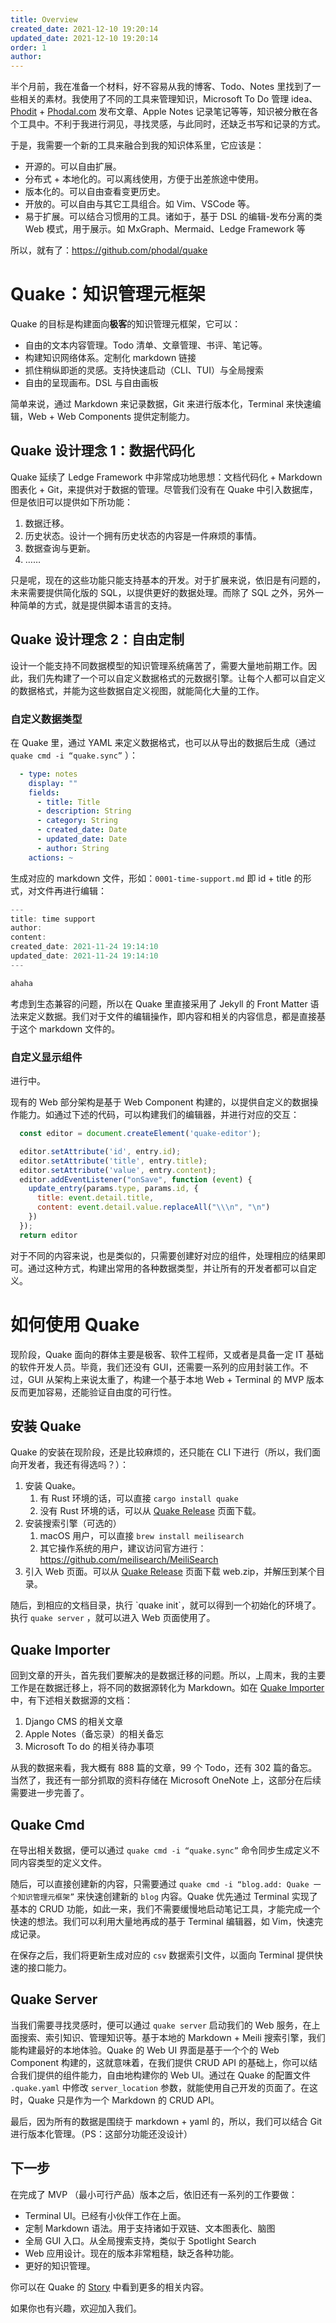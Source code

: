 ```yaml
---
title: Overview
created_date: 2021-12-10 19:20:14
updated_date: 2021-12-10 19:20:14
order: 1 
author: 
---
```



半个月前，我在准备一个材料，好不容易从我的博客、Todo、Notes 里找到了一些相关的素材。我使用了不同的工具来管理知识，Microsoft To Do 管理 idea、[Phodit](https://www.phodit.com/) + [Phodal.com](https://www.phodal.com/) 发布文章、Apple Notes 记录笔记等等，知识被分散在各个工具中。不利于我进行洞见，寻找灵感，与此同时，还缺乏书写和记录的方式。


于是，我需要一个新的工具来融合到我的知识体系里，它应该是：


* 开源的。可以自由扩展。
* 分布式 + 本地化的。可以离线使用，方便于出差旅途中使用。
* 版本化的。可以自由查看变更历史。
* 开放的。可以自由与其它工具组合。如 Vim、VSCode 等。
* 易于扩展。可以结合习惯用的工具。诸如于，基于 DSL 的编辑-发布分离的类 Web 模式，用于展示。如 MxGraph、Mermaid、Ledge Framework 等

所以，就有了：<https://github.com/phodal/quake>

# Quake：知识管理元框架

Quake 的目标是构建面向**极客**的知识管理元框架，它可以：

* 自由的文本内容管理。Todo 清单、文章管理、书评、笔记等。
* 构建知识网络体系。定制化 markdown 链接
* 抓住稍纵即逝的灵感。支持快速启动（CLI、TUI）与全局搜索
* 自由的呈现画布。DSL 与自由画板

简单来说，通过 Markdown 来记录数据，Git 来进行版本化，Terminal 来快速编辑，Web + Web Components 提供定制能力。

## Quake 设计理念 1：数据代码化

Quake 延续了 Ledge Framework 中非常成功地思想：文档代码化 + Markdown 图表化 + Git，来提供对于数据的管理。尽管我们没有在 Quake 中引入数据库，但是依旧可以提供如下所功能：

1. 数据迁移。
2. 历史状态。设计一个拥有历史状态的内容是一件麻烦的事情。
3. 数据查询与更新。
4. ……

只是呢，现在的这些功能只能支持基本的开发。对于扩展来说，依旧是有问题的，未来需要提供简化版的 SQL，以提供更好的数据处理。而除了 SQL 之外，另外一种简单的方式，就是提供脚本语言的支持。

## Quake 设计理念 2：自由定制

设计一个能支持不同数据模型的知识管理系统痛苦了，需要大量地前期工作。因此，我们先构建了一个可以自定义数据格式的元数据引擎。让每个人都可以自定义的数据格式，并能为这些数据自定义视图，就能简化大量的工作。

### 自定义数据类型

在 Quake 里，通过 YAML 来定义数据格式，也可以从导出的数据后生成（通过 `quake cmd -i “quake.sync”` ）：

```yaml
  - type: notes
    display: ""
    fields:
      - title: Title
      - description: String
      - category: String
      - created_date: Date
      - updated_date: Date
      - author: String
    actions: ~
```

生成对应的 markdown 文件，形如：`0001-time-support.md` 即 id + title 的形式，对文件再进行编辑：

```javascript
---
title: time support
author:
content:
created_date: 2021-11-24 19:14:10
updated_date: 2021-11-24 19:14:10
---

ahaha
```

考虑到生态兼容的问题，所以在 Quake 里直接采用了 Jekyll 的 Front Matter 语法来定义数据。我们对于文件的编辑操作，即内容和相关的内容信息，都是直接基于这个 markdown 文件的。

### 自定义显示组件

进行中。

现有的 Web 部分架构是基于 Web Component 构建的，以提供自定义的数据操作能力。如通过下述的代码，可以构建我们的编辑器，并进行对应的交互：

```javascript
  const editor = document.createElement('quake-editor');

  editor.setAttribute('id', entry.id);
  editor.setAttribute('title', entry.title);
  editor.setAttribute('value', entry.content);
  editor.addEventListener("onSave", function (event) {
    update_entry(params.type, params.id, {
      title: event.detail.title,
      content: event.detail.value.replaceAll("\\\n", "\n")
    })
  });
  return editor
```

对于不同的内容来说，也是类似的，只需要创建好对应的组件，处理相应的结果即可。通过这种方式，构建出常用的各种数据类型，并让所有的开发者都可以自定义。

# 如何使用 Quake

现阶段，Quake 面向的群体主要是极客、软件工程师，又或者是具备一定 IT 基础的软件开发人员。毕竟，我们还没有 GUI，还需要一系列的应用封装工作。不过，GUI 从架构上来说太重了，构建一个基于本地 Web + Terminal 的 MVP 版本反而更加容易，还能验证自由度的可行性。

## 安装 Quake

Quake 的安装在现阶段，还是比较麻烦的，还只能在 CLI 下进行（所以，我们面向开发者，我还有得选吗？）：

1. 安装 Quake。
   1. 有 Rust 环境的话，可以直接  `cargo install quake`
   2. 没有 Rust 环境的话，可以从 [Quake Release](https://github.com/phodal/quake/releases) 页面下载。
2. 安装搜索引擎（可选的）
   1. macOS 用户，可以直接 `brew install meilisearch`
   2. 其它操作系统的用户，建议访问官方进行：<https://github.com/meilisearch/MeiliSearch>
3. 引入 Web 页面。可以从 [Quake Release](https://github.com/phodal/quake/releases) 页面下载 web.zip，并解压到某个目录。

随后，到相应的文档目录，执行 \`quake init\`，就可以得到一个初始化的环境了。执行 `quake server` ，就可以进入 Web 页面使用了。

## Quake Importer

回到文章的开头，首先我们要解决的是数据迁移的问题。所以，上周末，我的主要工作是在数据迁移上，将不同的数据源转化为 Markdown。如在 [Quake Importer](https://github.com/phodal/quake/tree/master/quake_importer) 中，有下述相关数据源的文档：

1. Django CMS 的相关文章
2. Apple Notes（备忘录）的相关备忘
3. Microsoft To do 的相关待办事项

从我的数据来看，我大概有 888 篇的文章，99 个 Todo，还有 302 篇的备忘。当然了，我还有一部分抓取的资料存储在 Microsoft OneNote 上，这部分在后续需要进一步完善了。

## Quake Cmd

在导出相关数据，便可以通过  `quake cmd -i “quake.sync”` 命令同步生成定义不同内容类型的定义文件。

随后，可以直接创建新的内容，只需要通过 `quake cmd -i “blog.add: Quake 一个知识管理元框架”` 来快速创建新的 `blog` 内容。Quake 优先通过 Terminal 实现了基本的 CRUD 功能，如此一来，我们不需要缓慢地启动笔记工具，才能完成一个快速的想法。我们可以利用大量地再成的基于 Terminal 编辑器，如 Vim，快速完成记录。

在保存之后，我们将更新生成对应的 `csv` 数据索引文件，以面向 Terminal 提供快速的接口能力。

## Quake Server

当我们需要寻找灵感时，便可以通过 `quake server` 启动我们的 Web 服务，在上面搜索、索引知识、管理知识等。基于本地的 Markdown + Meili 搜索引擎，我们能构建最好的本地体验。Quake 的 Web UI 界面是基于一个个的 Web Component 构建的，这就意味着，在我们提供 CRUD API 的基础上，你可以结合我们提供的组件能力，自由地构建你的 Web UI。通过在 Quake 的配置文件 `.quake.yaml` 中修改 `server_location` 参数，就能使用自己开发的页面了。在这时，Quake 只是作为一个 Markdown 的 CRUD API。

最后，因为所有的数据是围绕于 markdown + yaml 的，所以，我们可以结合 Git 进行版本化管理。（PS：这部分功能还没设计）

## 下一步

在完成了 MVP （最小可行产品）版本之后，依旧还有一系列的工作要做：

* Terminal UI。已经有小伙伴工作在上面。
* 定制 Markdown 语法。用于支持诸如于双链、文本图表化、脑图
* 全局 GUI 入口。从全局搜索支持，类似于 Spotlight Search
* Web 应用设计。现在的版本非常粗糙，缺乏各种功能。
* 更好的知识管理。

你可以在 Quake 的 [Story](https://github.com/phodal/quake/tree/master/_fixtures/story) 中看到更多的相关内容。

如果你也有兴趣，欢迎加入我们。
